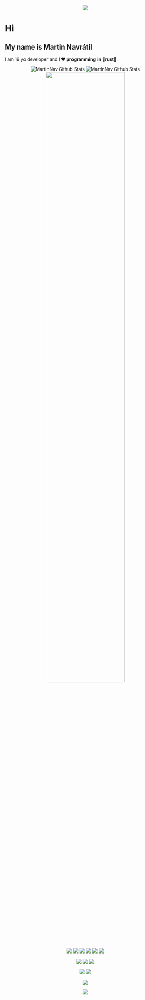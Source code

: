 <p align="center">
 <img src="https://capsule-render.vercel.app/api?type=waving&color=gradient&height=60&section=header" />
</p>
<h1>Hi</h1>
<h2> My name is Martin Navrátil</h2>
<p>I am 19 yo developer and <strong>I ❤️ programming in 🦀rust🦀</strong></p>
<p align="center">
<img align="left " alt="MartinNav Github Stats" src="https://github-readme-stats.vercel.app/api?username=martinnav&show_icons=true&title_color=fff&icon_color=3FB950&text_color=9f9f9f&bg_color=151515&count_private=true" />
<img align="left " alt="MartinNav Github Stats" src="https://github-readme-stats.vercel.app/api/top-langs/?username=MartinNav&theme=blue-green"> 
<img width="70%" src="https://github-readme-streak-stats.herokuapp.com/?user=MartinNav&theme=dark&custom_title=streak-stats&hide_border=false&layout=compact" />
</p>



<p align="center">
<img src="https://img.shields.io/badge/Language-Rust-informational?style=for-the-badge&logoColor=white&color=orange" />
<img src="https://img.shields.io/badge/Language-Csharp-informational?style=for-the-badge&logoColor=white&color=blue" />
<img src="https://img.shields.io/badge/Language-C/C++-informational?style=for-the-badge&logoColor=white&color=darkblue" />
 <img src="https://img.shields.io/badge/Language-JS-informational?style=for-the-badge&logoColor=white&color=yellow" />
 <img src="https://img.shields.io/badge/Language-Zig-informational?style=for-the-badge&logoColor=white&color=yellow" />
 <img src="https://img.shields.io/badge/Language-Python-informational?style=for-the-badge&logoColor=white&color=lightblue" />
</p>
<p align="center">
  <img src="https://img.shields.io/badge/Editor-NeoVim-informational?style=for-the-badge&logoColor=white&color=darkcyan" />
 <img src="https://img.shields.io/badge/Editor-VSCode-informational?style=for-the-badge&logoColor=white&color=darkcyan" />
 <img src="https://img.shields.io/badge/Editor-VisualStudio-informational?style=for-the-badge&logoColor=white&color=darkcyan" />
</p>
<p align="center">
 <img src="https://img.shields.io/badge/OS-Windows-informational?style=for-the-badge&logoColor=white&color=darkgreen" />
 <img src="https://img.shields.io/badge/OS-Ubuntu Mate-informational?style=for-the-badge&logoColor=white&color=darkgreen" />
</p>


<p align="center">
 <img src="https://skillicons.dev/icons?i=github,git,rust,js,c,neovim,zig,php,py,tauri,kotlin" />
</p>

<p align="center">
 <img src="https://capsule-render.vercel.app/api?type=waving&color=gradient&height=60&section=footer" />
</p>
<!--
**MartinNav/MartinNav** is a ✨ _special_ ✨ repository because its `README.md` (this file) appears on your GitHub profile.

Here are some ideas to get you started:

- 🔭 I’m currently working on ...
- 🌱 I’m currently learning ...
- 👯 I’m looking to collaborate on ...
- 🤔 I’m looking for help with ...
- 💬 Ask me about ...
- 📫 How to reach me: ...
- 😄 Pronouns: ...
- ⚡ Fun fact: ...
-->
